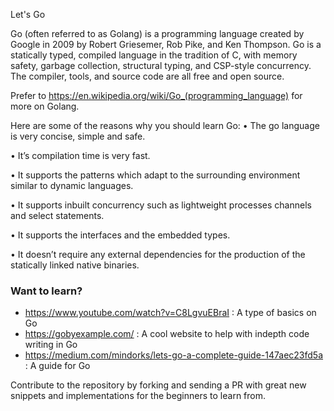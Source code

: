Let's Go

Go (often referred to as Golang) is a programming language created by Google in 2009 by Robert Griesemer, Rob Pike, and Ken Thompson. Go is a statically typed, compiled language in the tradition of C, with memory safety, garbage collection, structural typing, and CSP-style concurrency. The compiler, tools, and source code are all free and open source.

Prefer to https://en.wikipedia.org/wiki/Go_(programming_language) for more on Golang.

Here are some of the reasons why you should learn Go:
• The go language is very concise, simple and safe.

• It’s compilation time is very fast.

• It supports the patterns which adapt to the surrounding environment similar to dynamic languages.

• It supports inbuilt concurrency such as lightweight processes channels and select statements.

• It supports the interfaces and the embedded types.

• It doesn’t require any external dependencies for the production of the statically linked native binaries.

### Want to learn?
* https://www.youtube.com/watch?v=C8LgvuEBraI : A type of basics on Go
* https://gobyexample.com/ :  A cool website to help with indepth code writing in Go
* https://medium.com/mindorks/lets-go-a-complete-guide-147aec23fd5a : A guide for Go

Contribute to the repository by forking and sending a PR with great new snippets and implementations for the beginners to learn from.
